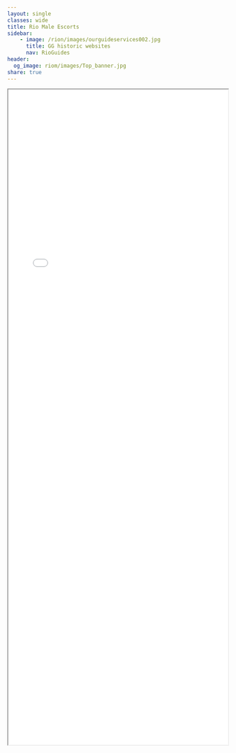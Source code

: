 ```yaml
---
layout: single
classes: wide
title: Rio Male Escorts
sidebar:
    - image: /rion/images/ourguideservices002.jpg
      title: GG historic websites
      nav: RioGuides
header:
  og_image: riom/images/Top_banner.jpg
share: true
---
```



<style type="text/css">
  iframe {
    max-width: 100%;
  }
</style>

<div>
<iframe src="riom/index.html" width="900px" height="1500px" allow-forms="false"></iframe>
</div>